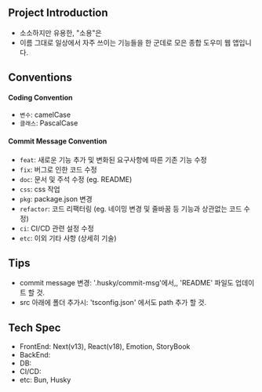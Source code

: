 ## Project Introduction

- 소소하지만 유용한, "소용"은
- 이름 그대로 일상에서 자주 쓰이는 기능들을 한 군데로 모은 종합 도우미 웹 앱입니다.

## Conventions

#### Coding Convention

- `변수`: camelCase
- `클래스`: PascalCase

#### Commit Message Convention

- `feat`: 새로운 기능 추가 및 변화된 요구사항에 따른 기존 기능 수정
- `fix`: 버그로 인한 코드 수정
- `doc`: 문서 및 주석 수정 (eg. README)
- `css`: css 작업
- `pkg`: package.json 변경
- `refactor`: 코드 리팩터링 (eg. 네이밍 변경 및 줄바꿈 등 기능과 상관없는 코드 수정)
- `ci`: CI/CD 관련 설정 수정
- `etc`: 이외 기타 사항 (상세히 기술)

## Tips

- commit message 변경: '.husky/commit-msg'에서,, 'README' 파일도 업데이트 할 것.
- src 아래에 폴더 추가시: 'tsconfig.json' 에서도 path 추가 할 것.

## Tech Spec

- FrontEnd: Next(v13), React(v18), Emotion, StoryBook
- BackEnd:
- DB:
- CI/CD:
- etc: Bun, Husky
